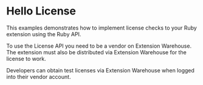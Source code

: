 # Hello License

This examples demonstrates how to implement license checks to your Ruby
extension using the Ruby API.

To use the License API you need to be a vendor on Extension Warehouse. The
extension must also be distributed via Extension Warehouse for the license
to work.

Developers can obtain test licenses via Extension Warehouse when logged into
their vendor account.
